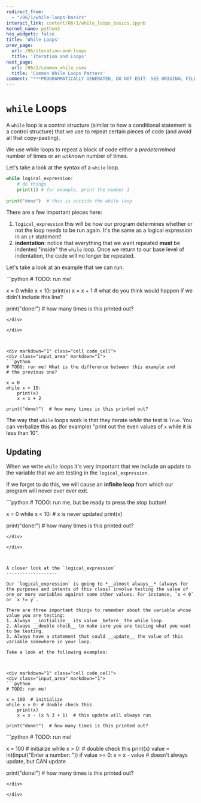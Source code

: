 ```yaml
---
redirect_from:
  - "/06/1/while-loops-basics"
interact_link: content/06/1/while_loops_basics.ipynb
kernel_name: python3
has_widgets: false
title: 'While Loops'
prev_page:
  url: /06/iteration-and-loops
  title: 'Iteration and Loops'
next_page:
  url: /06/2/common_while_uses
  title: 'Common While Loops Patters'
comment: "***PROGRAMMATICALLY GENERATED, DO NOT EDIT. SEE ORIGINAL FILES IN /content***"
---
```



`while` Loops
=======

A `while` loop is a control structure (similar to how a conditional statement is a control structure) that we use to repeat certain pieces of code (and avoid all that copy-pasting).

We use while loops to repeat a block of code either a _predetermined_ number of times or an _unknown_ number of times.

Let's take a look at the syntax of a `while` loop.

```python
while logical_expression:
    # do things
    print(1) # for example, print the number 1
    
print("done")  # this is outside the while loop
```

There are a few important pieces here:
1. `logical_expression` this will be how our program determines whether or not the loop needs to be run again. It's the same as a logical expression in an `if` statement!
2. __indentation__: notice that everything that we want repeated __must__ be indented "inside" the `while` loop. Once we return to our base level of indentation, the code will no longer be repeated.

Let's take a look at an example that we can run.



<div markdown="1" class="cell code_cell">
<div class="input_area" markdown="1">
```python
# TODO: run me!

x = 0
while x < 10:
    print(x)
    x = x + 1  # what do you think would happen if we didn't include this line?
    
print("done!")  # how many times is this printed out?

```
</div>

</div>



<div markdown="1" class="cell code_cell">
<div class="input_area" markdown="1">
```python
# TODO: run me! What is the difference between this example and 
# the previous one?

x = 0
while x < 10:
    print(x)
    x = x + 2
    
print("done!")  # how many times is this printed out?

```
</div>

</div>



The way that `while` loops work is that they iterate _while_ the test is `True`. You can verbalize this as (for example) "print out the even values of `x` while it is less than 10".



Updating
---------

When we write `while` loops it's very important that we include an update to the variable that we are testing in the `logical_expression`.

If we forget to do this, we will cause an __infinite loop__ from which our program will never ever ever exit.



<div markdown="1" class="cell code_cell">
<div class="input_area" markdown="1">
```python
# TODO: run me, but be ready to press the stop button!

x = 0
while x < 10: # x is never updated
    print(x)
    
print("done!")  # how many times is this printed out?

```
</div>

</div>



A closer look at the `logical_expression`
-------------------

Our `logical_expression` is going to *__almost always__* (always for the purposes and intents of this class) involve testing the value of one or more variables against some other values. For instance, `x < 0` or `x != y`.

There are three important things to remember about the variable whose value you are testing:
1. Always __initialize__ its value _before_ the while loop.
2. Always __double check__ to make sure you are testing what you want to be testing.
3. Always have a statement that could __update__ the value of this variable somewhere in your loop.

Take a look at the following examples:



<div markdown="1" class="cell code_cell">
<div class="input_area" markdown="1">
```python
# TODO: run me!

x = 100  # initialize
while x > 0: # double check this
    print(x)
    x = x - (x % 3 + 1)  # this update will always run
    
print("done!")  # how many times is this printed out?

```
</div>

</div>



<div markdown="1" class="cell code_cell">
<div class="input_area" markdown="1">
```python
# TODO: run me!

x = 100  # initialize
while x > 0: # double check this
    print(x)
    value = int(input("Enter a number: "))
    if value >= 0:
        x = x - value  # doesn't always update, but CAN update
    
print("done!")  # how many times is this printed out?

```
</div>

</div>

